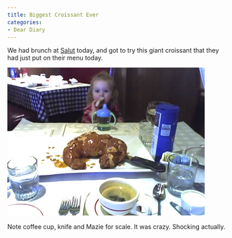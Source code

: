 ```yaml
---
title: Biggest Croissant Ever
categories:
- Dear Diary
---
```


We had brunch at [Salut](http://www.salutbaramericain.com/) today, and got to try this giant croissant that they had just put on their menu today.


![huge-croissant.png](/assets/posts/2007/huge-croissant1.png)

Note coffee cup, knife and Mazie for scale. It was crazy. Shocking actually.
